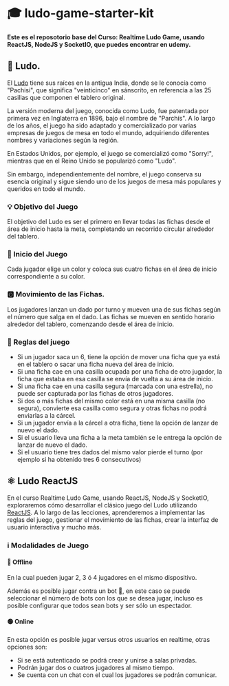 # 🎓 ludo-game-starter-kit

**Este es el reposotorio base del Curso: Realtime Ludo Game, usando ReactJS, NodeJS y SocketIO, que puedes encontrar en udemy.**


## 🎲 Ludo.

El [Ludo](https://en.wikipedia.org/wiki/Ludo) tiene sus raíces en la antigua India, donde se le conocía como "Pachisi", que significa "veinticinco" en sánscrito, en referencia a las 25 casillas que componen el tablero original.

La versión moderna del juego, conocida como Ludo, fue patentada por primera vez en Inglaterra en 1896, bajo el nombre de "Parchís". A lo largo de los años, el juego ha sido adaptado y comercializado por varias empresas de juegos de mesa en todo el mundo, adquiriendo diferentes nombres y variaciones según la región.

En Estados Unidos, por ejemplo, el juego se comercializó como "Sorry!", mientras que en el Reino Unido se popularizó como "Ludo".

Sin embargo, independientemente del nombre, el juego conserva su esencia original y sigue siendo uno de los juegos de mesa más populares y queridos en todo el mundo.

### 💡 Objetivo del Juego

El objetivo del Ludo es ser el primero en llevar todas las fichas desde el área de inicio hasta la meta, completando un recorrido circular alrededor del tablero.

### 🏁 Inicio del Juego

Cada jugador elige un color y coloca sus cuatro fichas en el área de inicio correspondiente a su color.


### 🅾️ Movimiento de las Fichas.

Los jugadores lanzan un dado por turno y mueven una de sus fichas según el número que salga en el dado. Las fichas se mueven en sentido horario alrededor del tablero, comenzando desde el área de inicio.

### 📖 Reglas del juego

* Si un jugador saca un 6, tiene la opción de mover una ficha que ya está en el tablero o sacar una ficha nueva del área de inicio.
* Si una ficha cae en una casilla ocupada por una ficha de otro jugador, la ficha que estaba en esa casilla se envía de vuelta a su área de inicio.
* Si una ficha cae en una casilla segura (marcada con una estrella), no puede ser capturada por las fichas de otros jugadores.
* Si dos o más fichas del mismo color está en una misma casilla (no segura), convierte esa casilla como segura y otras fichas no podrá enviarlas a la cárcel.
* Si un jugador envía a la cárcel a otra ficha, tiene la opción de lanzar de nuevo el dado.
* Si el usuario lleva una ficha a la meta también se le entrega la opción de lanzar de nuevo el dado.
* Si el usuario tiene tres dados del mismo valor pierde el turno (por ejemplo si ha obtenido tres 6 consecutivos)

## ⚛️ Ludo ReactJS

En el curso Realtime Ludo Game, usando ReactJS, NodeJS y SocketIO, exploraremos cómo desarrollar el clásico juego del Ludo utilizando [ReactJS](https://react.dev/). A lo largo de las lecciones, aprenderemos a implementar las reglas del juego, gestionar el movimiento de las fichas, crear la interfaz de usuario interactiva y mucho más.

### ℹ️ Modalidades de Juego

#### 🔴 Offline

En la cual pueden jugar 2, 3 ó 4 jugadores en el mismo dispositivo. 

Además es posible jugar contra un bot 🤖, en este caso se puede seleccionar el número de bots con los que se desea jugar, incluso es posible configurar que todos sean bots y ser sólo un espectador. 

#### 🟢 Online

En esta opción es posible jugar versus otros usuarios en realtime, otras opciones son:

* Si se está autenticado se podrá crear y unirse a salas privadas.
* Podrán jugar dos o cuatros jugadores al mismo tiempo.
* Se cuenta con un chat con el cual los jugadores se podrán comunicar.





